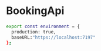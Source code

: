 # BookingApi

```sh
export const environment = {
  production: true,
  baseURL:"https://localhost:7197"
};
```
